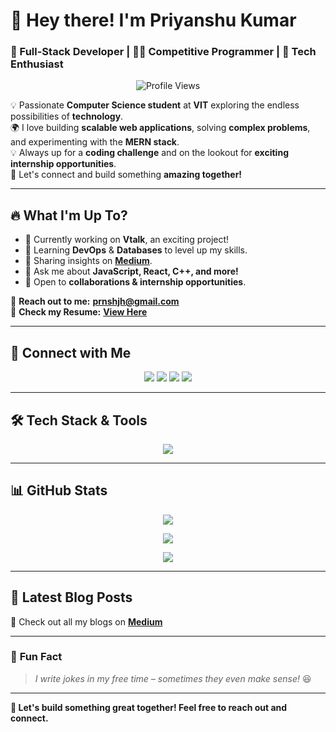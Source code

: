 # **👋 Hey there! I'm Priyanshu Kumar**  
### **🚀 Full-Stack Developer | 👨‍💻 Competitive Programmer | 🎯 Tech Enthusiast**  

<p align="center">
   <img src="https://komarev.com/ghpvc/?username=prnshjh&label=Profile%20views&color=0e75b6&style=flat" alt="Profile Views" />
</p>

💡 Passionate **Computer Science student** at **VIT** exploring the endless possibilities of **technology**.  
🌍 I love building **scalable web applications**, solving **complex problems**, and experimenting with the **MERN stack**.  
💡 Always up for a **coding challenge** and on the lookout for **exciting internship opportunities**.  
🎯 Let's connect and build something **amazing together!**  

---

## 🔥 **What I'm Up To?**
- 🚀 Currently working on **Vtalk**, an exciting project!
- 🌱 Learning **DevOps** & **Databases** to level up my skills.
- 📝 Sharing insights on **[Medium](https://medium.com/@priyanshuwrites)**.
- 💬 Ask me about **JavaScript, React, C++, and more!**
- 🎯 Open to **collaborations & internship opportunities**.  

📩 **Reach out to me:** **[prnshjh@gmail.com](mailto:prnshjh@gmail.com)**  
📄 **Check my Resume:** **[View Here](https://drive.google.com/file/d/1MVextf-mgQpeNLAJFGyt705vfgtjozf9/view?usp=sharing)**  

---

## 🚀 **Connect with Me**
<p align="center">
   <a href="https://linkedin.com/in/prnshjh" target="blank"><img src="https://img.shields.io/badge/LinkedIn-%230077B5.svg?&style=for-the-badge&logo=linkedin&logoColor=white" /></a>
   <a href="https://medium.com/@priyanshuwrites" target="blank"><img src="https://img.shields.io/badge/Medium-12100E?style=for-the-badge&logo=medium&logoColor=white" /></a>
   <a href="https://www.codechef.com/users/jhapriyanshu19" target="blank"><img src="https://img.shields.io/badge/CodeChef-%2300599C.svg?&style=for-the-badge&logo=codechef&logoColor=white" /></a>
   <a href="https://auth.geeksforgeeks.org/user/prnshjh" target="blank"><img src="https://img.shields.io/badge/GeeksforGeeks-%23179700.svg?&style=for-the-badge&logo=geeksforgeeks&logoColor=white" /></a>
</p>

---

## 🛠 **Tech Stack & Tools**
<p align="center">
  <img src="https://skillicons.dev/icons?i=cpp,js,ts,react,nodejs,express,mongodb,postgresql,python,java,html,css,tailwind,git,docker,kubernetes,redis" />
</p>

---

## 📊 **GitHub Stats**
<p align="center">
  <img src="https://github-readme-stats.vercel.app/api?username=prnshjh&show_icons=true&theme=radical" />
</p>

<p align="center">
  <img src="https://github-readme-streak-stats.herokuapp.com/?user=prnshjh&theme=radical" />
</p>

<p align="center">
  <img src="https://github-readme-stats.vercel.app/api/top-langs/?username=prnshjh&layout=compact&theme=radical" />
</p>

---

## 📝 **Latest Blog Posts**
<!-- BLOG-POST-LIST:START -->
<!-- BLOG-POST-LIST:END -->
📖 Check out all my blogs on **[Medium](https://medium.com/@priyanshuwrites)**  

---

### 🎯 **Fun Fact**
> _I write jokes in my free time – sometimes they even make sense!_ 😆  

---

**🚀 Let's build something great together! Feel free to reach out and connect.**  
